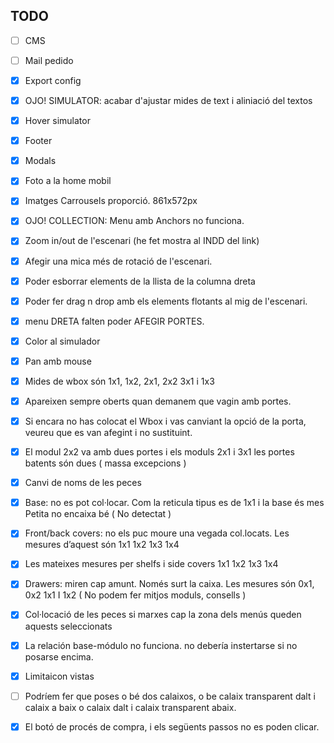 TODO
--

- [ ] CMS
- [ ] Mail pedido

- [x] Export config
- [x] OJO! SIMULATOR: acabar d'ajustar mides de text i aliniació del textos 
- [x] Hover simulator
- [x] Footer
- [x] Modals
- [x] Foto a la home mobil
- [x] Imatges Carrousels proporció. 861x572px
- [x] OJO! COLLECTION: Menu amb Anchors no funciona.
- [x] Zoom in/out de l'escenari (he fet mostra al INDD del link)
- [x] Afegir una mica més de rotació de l'escenari. 
- [x] Poder esborrar elements de la llista de la columna dreta
- [x] Poder fer drag n drop amb els elements flotants al mig de l'escenari.
- [x] menu DRETA falten poder AFEGIR PORTES.
- [x] Color al simulador

- [x] Pan amb mouse
- [x] Mides de wbox són 1x1, 1x2, 2x1, 2x2 3x1 i 1x3
- [x] Apareixen sempre oberts quan demanem que vagin amb portes.
- [x] Si encara no has colocat el Wbox i vas canviant la opció de la porta, veureu que es van afegint i no sustituint. 
- [x] El modul 2x2 va amb dues portes i els moduls 2x1 i 3x1 les portes batents són dues ( massa excepcions )
- [x] Canvi de noms de les peces
- [x] Base: no es pot col·locar. Com la reticula tipus es de 1x1 i la base és mes Petita no encaixa bé ( No detectat )
- [x] Front/back covers: no els puc moure una vegada col.locats. Les mesures d’aquest són 1x1 1x2 1x3 1x4
- [x] Les mateixes mesures per shelfs i side covers 1x1 1x2 1x3 1x4
- [x] Drawers: miren cap amunt. Només surt la caixa. Les mesures són 0x1, 0x2 1x1 I 1x2 ( No podem fer mitjos moduls, consells )
- [x] Col·locació de les peces si marxes cap la zona dels menús queden aquests seleccionats

- [x] La relación base-módulo no funciona. no debería instertarse si no posarse encima.
- [x] Limitaicon vistas
- [ ] Podríem fer que poses o bé dos calaixos, o be calaix transparent dalt i calaix a baix o calaix dalt i calaix transparent abaix.
- [x] El botó de procés de compra, i els següents passos no es poden clicar.